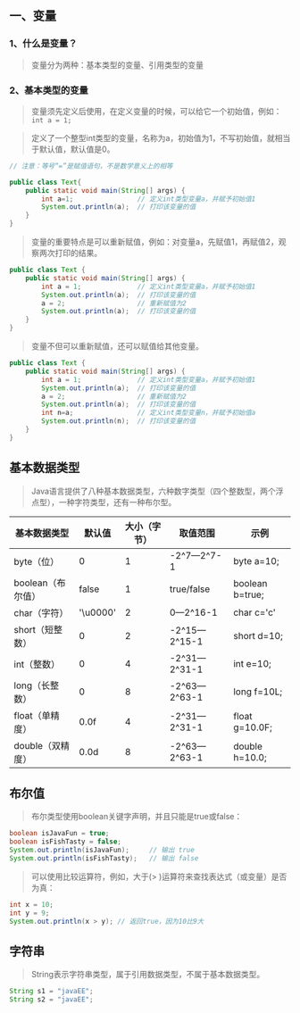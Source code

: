 ## 一、变量

### 1、什么是变量？

> 变量分为两种：基本类型的变量、引用类型的变量

### 2、基本类型的变量

> 变量须先定义后使用，在定义变量的时候，可以给它一个初始值，例如：`int a = 1;`

> 定义了一个整型int类型的变量，名称为a，初始值为1，不写初始值，就相当于默认值，默认值是0。

```java
// 注意：等号“=”是赋值语句，不是数学意义上的相等

public class Text{
    public static void main(String[] args) {
        int a=1; 				// 定义int类型变量a，并赋予初始值1
        System.out.println(a); 	// 打印该变量的值
    }
}
```

> 变量的重要特点是可以重新赋值，例如：对变量a，先赋值1，再赋值2，观察两次打印的结果。

```java
public class Text {
    public static void main(String[] args) {
        int a = 1; 				// 定义int类型变量a，并赋予初始值1
        System.out.println(a); 	// 打印该变量的值
        a = 2; 					// 重新赋值为2
        System.out.println(a); 	// 打印该变量的值
    }
}
```

> 变量不但可以重新赋值，还可以赋值给其他变量。

```java
public class Text {
    public static void main(String[] args) {
        int a = 1; 				// 定义int类型变量a，并赋予初始值1
        System.out.println(a); 	// 打印该变量的值
        a = 2; 					// 重新赋值为2
        System.out.println(a); 	// 打印该变量的值
        int n=a;			    // 定义int类型变量n，并赋予初始值a
        System.out.println(n);  // 打印该变量的值
    } 
}
```

## 基本数据类型

> Java语言提供了八种基本数据类型，六种数字类型（四个整数型，两个浮点型），一种字符类型，还有一种布尔型。

| **基本数据类型**   | **默认值**  | **大小（字节）** | **取值范围**      | **示例**          |
| ------------ | -------- | ---------- | ------------- | --------------- |
| byte（位）      | 0        | 1          | -2^7—2^7-1   | byte a=10;      |
| boolean（布尔值） | false    | 1          | true/false    | boolean b=true; |
| char（字符）     | '\u0000' | 2          | 0—2^16-1      | char c='c'      |
| short（短整数）   | 0        | 2          | -2^15—2^15-1 | short d=10;     |
| int（整数）      | 0        | 4          | -2^31—2^31-1 | int e=10;       |
| long（长整数）    | 0        | 8          | -2^63—2^63-1 | long f=10L;     |
| float（单精度）   | 0.0f     | 4          | -2^31—2^31-1 | float g=10.0F;  |
| double（双精度）  | 0.0d     | 8          | -2^63—2^63-1 | double h=10.0;  |

## 布尔值

> 布尔类型使用boolean关键字声明，并且只能是true或false：

```java
boolean isJavaFun = true;
boolean isFishTasty = false;
System.out.println(isJavaFun);     // 输出 true
System.out.println(isFishTasty);   // 输出 false
```

> 可以使用比较运算符，例如，大于(> )运算符来查找表达式（或变量）是否为真：

```java
int x = 10;
int y = 9;
System.out.println(x > y); // 返回true，因为10比9大
```

## 字符串

> String表示字符串类型，属于引用数据类型，不属于基本数据类型。

```java
String s1 = "javaEE";
String s2 = "javaEE";
```

##

